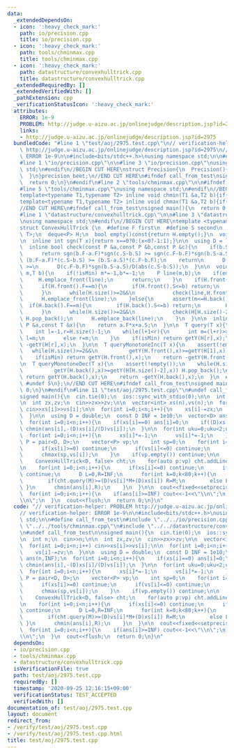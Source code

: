```yaml
---
data:
  _extendedDependsOn:
  - icon: ':heavy_check_mark:'
    path: io/precision.cpp
    title: io/precision.cpp
  - icon: ':heavy_check_mark:'
    path: tools/chminmax.cpp
    title: tools/chminmax.cpp
  - icon: ':heavy_check_mark:'
    path: datastructure/convexhulltrick.cpp
    title: datastructure/convexhulltrick.cpp
  _extendedRequiredBy: []
  _extendedVerifiedWith: []
  _pathExtension: cpp
  _verificationStatusIcon: ':heavy_check_mark:'
  attributes:
    ERROR: 1e-9
    PROBLEM: http://judge.u-aizu.ac.jp/onlinejudge/description.jsp?id=2975
    links:
    - http://judge.u-aizu.ac.jp/onlinejudge/description.jsp?id=2975
  bundledCode: "#line 1 \"test/aoj/2975.test.cpp\"\n// verification-helper: PROBLEM\
    \ http://judge.u-aizu.ac.jp/onlinejudge/description.jsp?id=2975\n// verification-helper:\
    \ ERROR 1e-9\n\n#include<bits/stdc++.h>\nusing namespace std;\n\n#define call_from_test\n\
    #line 1 \"io/precision.cpp\"\n\n#line 3 \"io/precision.cpp\"\nusing namespace\
    \ std;\n#endif\n//BEGIN CUT HERE\nstruct Precision{\n  Precision(){\n    cout<<fixed<<setprecision(12);\n\
    \  }\n}precision_beet;\n//END CUT HERE\n#ifndef call_from_test\nsigned main(){\n\
    \  return 0;\n}\n#endif\n#line 2 \"tools/chminmax.cpp\"\n\n#ifndef call_from_test\n\
    #line 5 \"tools/chminmax.cpp\"\nusing namespace std;\n#endif\n//BEGIN CUT HERE\n\
    template<typename T1,typename T2> inline void chmin(T1 &a,T2 b){if(a>b) a=b;}\n\
    template<typename T1,typename T2> inline void chmax(T1 &a,T2 b){if(a<b) a=b;}\n\
    //END CUT HERE\n#ifndef call_from_test\nsigned main(){\n  return 0;\n}\n#endif\n\
    #line 1 \"datastructure/convexhulltrick.cpp\"\n\n#line 3 \"datastructure/convexhulltrick.cpp\"\
    \nusing namespace std;\n#endif\n//BEGIN CUT HERE\ntemplate <typename T, bool isMin>\n\
    struct ConvexHullTrick {\n  #define F first\n  #define S second\n  using P = pair<T,\
    \ T>;\n  deque<P> H;\n  bool empty()const{return H.empty();}\n  void clear(){H.clear();}\n\
    \n  inline int sgn(T x){return x==0?0:(x<0?-1:1);}\n\n  using D = long double;\n\
    \  inline bool check(const P &a,const P &b,const P &c){\n    if(b.S==a.S||c.S==b.S)\n\
    \      return sgn(b.F-a.F)*sgn(c.S-b.S) >= sgn(c.F-b.F)*sgn(b.S-a.S);\n\n    //return\
    \ (b.F-a.F)*(c.S-b.S) >= (b.S-a.S)*(c.F-b.F);\n    return\n      D(b.F-a.F)*sgn(c.S-b.S)/D(abs(b.S-a.S))\
    \ >=\n      D(c.F-b.F)*sgn(b.S-a.S)/D(abs(c.S-b.S));\n  }\n\n  void addLine(T\
    \ m,T b){\n    if(!isMin) m*=-1,b*=-1;\n    P line(m,b);\n    if(empty()){\n \
    \     H.emplace_front(line);\n      return;\n    }\n    if(H.front().F<=m){\n\
    \      if(H.front().F==m){\n        if(H.front().S<=b) return;\n        H.pop_front();\n\
    \      }\n      while(H.size()>=2&&\n            check(line,H.front(),H[1])) H.pop_front();\n\
    \      H.emplace_front(line);\n    }else{\n      assert(m<=H.back().F);\n    \
    \  if(H.back().F==m){\n        if(H.back().S<=b) return;\n        H.pop_back();\n\
    \      }\n      while(H.size()>=2&&\n            check(H[H.size()-2],H.back(),line))\
    \ H.pop_back();\n      H.emplace_back(line);\n    }\n  }\n\n  inline T getY(const\
    \ P &a,const T &x){\n    return a.F*x+a.S;\n  }\n\n  T query(T x){\n    assert(!empty());\n\
    \    int l=-1,r=H.size()-1;\n    while(l+1<r){\n      int m=(l+r)>>1;\n      if(getY(H[m],x)>=getY(H[m+1],x))\
    \ l=m;\n      else r=m;\n    }\n    if(isMin) return getY(H[r],x);\n    return\
    \ -getY(H[r],x);\n  }\n\n  T queryMonotoneInc(T x){\n    assert(!empty());\n \
    \   while(H.size()>=2&&\n          getY(H.front(),x)>=getY(H[1],x)) H.pop_front();\n\
    \    if(isMin) return getY(H.front(),x);\n    return -getY(H.front(),x);\n  }\n\
    \n  T queryMonotoneDec(T x){\n    assert(!empty());\n    while(H.size()>=2&&\n\
    \          getY(H.back(),x)>=getY(H[H.size()-2],x)) H.pop_back();\n    if(isMin)\
    \ return getY(H.back(),x);\n    return -getY(H.back(),x);\n  }\n  #undef F\n \
    \ #undef S\n};\n//END CUT HERE\n#ifndef call_from_test\nsigned main(){\n  return\
    \ 0;\n}\n#endif\n#line 11 \"test/aoj/2975.test.cpp\"\n#undef call_from_test\n\n\
    signed main(){\n  cin.tie(0);\n  ios::sync_with_stdio(0);\n\n  int n;\n  cin>>n;\n\
    \n  int zx,zv;\n  cin>>zx>>zv;\n\n  vector<int> xs(n),vs(n);\n  for(int i=0;i<n;i++)\
    \ cin>>xs[i]>>vs[i];\n\n  for(int i=0;i<n;i++){\n    xs[i]-=zx;\n    vs[i]-=zv;\n\
    \  }\n\n  using D = double;\n  const D INF = 1e10;\n  vector<D> ans(n,INF);\n\
    \  for(int i=0;i<n;i++){\n    if(xs[i]==0) ans[i]=0;\n    if((D)xs[i]*(D)vs[i]<0)\
    \ chmin(ans[i],-(D)xs[i]/(D)vs[i]);\n  }\n\n  for(int uku=0;uku<2;uku++){\n  \
    \  for(int i=0;i<n;i++){\n      xs[i]*=-1;\n      vs[i]*=-1;\n    }\n\n    using\
    \ P = pair<D, D>;\n    vector<P> vp;\n    int sp=0;\n    for(int i=0;i<n;i++){\n\
    \      if(xs[i]>=0) continue;\n      if(vs[i]<=0) continue;\n      vp.emplace_back(vs[i],xs[i]);\n\
    \      chmax(sp,vs[i]);\n    }\n    if(vp.empty()) continue;\n\n    sort(vp.begin(),vp.end());\n\
    \    ConvexHullTrick<D, false> cht;\n    for(auto p:vp) cht.addLine(p.first,p.second);\n\
    \n    for(int i=0;i<n;i++){\n      if(xs[i]<=0) continue;\n      if(sp<=vs[i])\
    \ continue;\n      D L=0,R=INF;\n      for(int k=0;k<80;k++){\n        D M=(L+R)/2;\n\
    \        if(cht.query(M)>=(D)vs[i]*M+(D)xs[i]) R=M;\n        else L=M;\n     \
    \ }\n      chmin(ans[i],R);\n    }\n  }\n\n  cout<<fixed<<setprecision(12);\n\
    \  for(int i=0;i<n;i++){\n    if(ans[i]>=INF) cout<<-1<<\"\\n\";\n    else cout<<ans[i]<<\"\
    \\n\";\n  }\n  cout<<flush;\n  return 0;\n}\n"
  code: "// verification-helper: PROBLEM http://judge.u-aizu.ac.jp/onlinejudge/description.jsp?id=2975\n\
    // verification-helper: ERROR 1e-9\n\n#include<bits/stdc++.h>\nusing namespace\
    \ std;\n\n#define call_from_test\n#include \"../../io/precision.cpp\"\n#include\
    \ \"../../tools/chminmax.cpp\"\n#include \"../../datastructure/convexhulltrick.cpp\"\
    \n#undef call_from_test\n\nsigned main(){\n  cin.tie(0);\n  ios::sync_with_stdio(0);\n\
    \n  int n;\n  cin>>n;\n\n  int zx,zv;\n  cin>>zx>>zv;\n\n  vector<int> xs(n),vs(n);\n\
    \  for(int i=0;i<n;i++) cin>>xs[i]>>vs[i];\n\n  for(int i=0;i<n;i++){\n    xs[i]-=zx;\n\
    \    vs[i]-=zv;\n  }\n\n  using D = double;\n  const D INF = 1e10;\n  vector<D>\
    \ ans(n,INF);\n  for(int i=0;i<n;i++){\n    if(xs[i]==0) ans[i]=0;\n    if((D)xs[i]*(D)vs[i]<0)\
    \ chmin(ans[i],-(D)xs[i]/(D)vs[i]);\n  }\n\n  for(int uku=0;uku<2;uku++){\n  \
    \  for(int i=0;i<n;i++){\n      xs[i]*=-1;\n      vs[i]*=-1;\n    }\n\n    using\
    \ P = pair<D, D>;\n    vector<P> vp;\n    int sp=0;\n    for(int i=0;i<n;i++){\n\
    \      if(xs[i]>=0) continue;\n      if(vs[i]<=0) continue;\n      vp.emplace_back(vs[i],xs[i]);\n\
    \      chmax(sp,vs[i]);\n    }\n    if(vp.empty()) continue;\n\n    sort(vp.begin(),vp.end());\n\
    \    ConvexHullTrick<D, false> cht;\n    for(auto p:vp) cht.addLine(p.first,p.second);\n\
    \n    for(int i=0;i<n;i++){\n      if(xs[i]<=0) continue;\n      if(sp<=vs[i])\
    \ continue;\n      D L=0,R=INF;\n      for(int k=0;k<80;k++){\n        D M=(L+R)/2;\n\
    \        if(cht.query(M)>=(D)vs[i]*M+(D)xs[i]) R=M;\n        else L=M;\n     \
    \ }\n      chmin(ans[i],R);\n    }\n  }\n\n  cout<<fixed<<setprecision(12);\n\
    \  for(int i=0;i<n;i++){\n    if(ans[i]>=INF) cout<<-1<<\"\\n\";\n    else cout<<ans[i]<<\"\
    \\n\";\n  }\n  cout<<flush;\n  return 0;\n}\n"
  dependsOn:
  - io/precision.cpp
  - tools/chminmax.cpp
  - datastructure/convexhulltrick.cpp
  isVerificationFile: true
  path: test/aoj/2975.test.cpp
  requiredBy: []
  timestamp: '2020-09-25 12:16:15+09:00'
  verificationStatus: TEST_ACCEPTED
  verifiedWith: []
documentation_of: test/aoj/2975.test.cpp
layout: document
redirect_from:
- /verify/test/aoj/2975.test.cpp
- /verify/test/aoj/2975.test.cpp.html
title: test/aoj/2975.test.cpp
---
```

